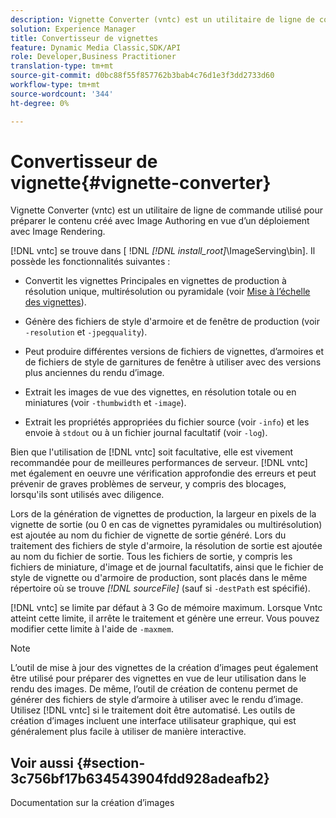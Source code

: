 ```yaml
---
description: Vignette Converter (vntc) est un utilitaire de ligne de commande utilisé pour préparer le contenu créé avec Image Authoring en vue d’un déploiement avec Image Rendering.
solution: Experience Manager
title: Convertisseur de vignettes
feature: Dynamic Media Classic,SDK/API
role: Developer,Business Practitioner
translation-type: tm+mt
source-git-commit: d0bc88f55f857762b3bab4c76d1e3f3dd2733d60
workflow-type: tm+mt
source-wordcount: '344'
ht-degree: 0%

---
```



# Convertisseur de vignette{#vignette-converter}

Vignette Converter (vntc) est un utilitaire de ligne de commande utilisé pour préparer le contenu créé avec Image Authoring en vue d’un déploiement avec Image Rendering.

[!DNL vntc] se trouve dans [ !DNL  *[!DNL install_root]*\ImageServing\bin]. Il possède les fonctionnalités suivantes :

* Convertit les vignettes Principales en vignettes de production à résolution unique, multirésolution ou pyramidale (voir [Mise à l’échelle des vignettes](../../../../ir-api/vntc/utilities/c-ir-vignette-converter-vntc/c-ir-vignette-scaling.md#concept-e373a29c2f954df98d704c7723804585)).
* Génère des fichiers de style d&#39;armoire et de fenêtre de production (voir `-resolution` et `-jpegquality`).

* Peut produire différentes versions de fichiers de vignettes, d’armoires et de fichiers de style de garnitures de fenêtre à utiliser avec des versions plus anciennes du rendu d’image.
* Extrait les images de vue des vignettes, en résolution totale ou en miniatures (voir `-thumbwidth` et `-image`).
* Extrait les propriétés appropriées du fichier source (voir `-info`) et les envoie à `stdout` ou à un fichier journal facultatif (voir `-log`).

Bien que l&#39;utilisation de [!DNL vntc] soit facultative, elle est vivement recommandée pour de meilleures performances de serveur. [!DNL vntc] met également en oeuvre une vérification approfondie des erreurs et peut prévenir de graves problèmes de serveur, y compris des blocages, lorsqu&#39;ils sont utilisés avec diligence.

Lors de la génération de vignettes de production, la largeur en pixels de la vignette de sortie (ou 0 en cas de vignettes pyramidales ou multirésolution) est ajoutée au nom du fichier de vignette de sortie généré. Lors du traitement des fichiers de style d&#39;armoire, la résolution de sortie est ajoutée au nom du fichier de sortie. Tous les fichiers de sortie, y compris les fichiers de miniature, d&#39;image et de journal facultatifs, ainsi que le fichier de style de vignette ou d&#39;armoire de production, sont placés dans le même répertoire où se trouve *[!DNL sourceFile]* (sauf si `-destPath` est spécifié).

[!DNL vntc] se limite par défaut à 3 Go de mémoire maximum. Lorsque Vntc atteint cette limite, il arrête le traitement et génère une erreur. Vous pouvez modifier cette limite à l&#39;aide de `-maxmem`.

>[!NOTE]
>
>L’outil de mise à jour des vignettes de la création d’images peut également être utilisé pour préparer des vignettes en vue de leur utilisation dans le rendu des images. De même, l’outil de création de contenu permet de générer des fichiers de style d’armoire à utiliser avec le rendu d’image. Utilisez [!DNL vntc] si le traitement doit être automatisé. Les outils de création d’images incluent une interface utilisateur graphique, qui est généralement plus facile à utiliser de manière interactive.

## Voir aussi {#section-3c756bf17b634543904fdd928adeafb2}

Documentation sur la création d’images

